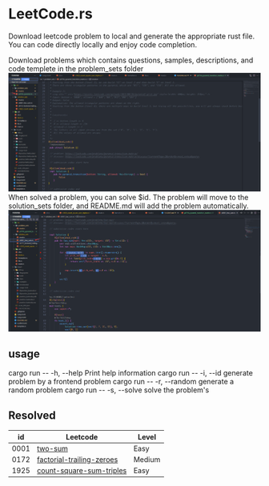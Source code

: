 # LeetCode.rs
Download leetcode problem to local and generate the appropriate rust file. You can code directly locally and enjoy code completion.

Download problems which contains questions, samples, descriptions, and code templete in the problem_sets folder
<img src="./img/problem.png">
When solved a problem, you can solve $id. The problem will move to the solution_sets folder, and README.md will add the problem automatically.
<img src="./img/solved.png">

## usage
cargo run -- -h, --help Print help information
cargo run -- -i, --id <id>       generate problem by a frontend problem <id>
cargo run -- -r, --random        generate a random problem
cargo run -- -s, --solve <id>    solve the problem's <id>

## Resolved
<table id="leetcode" class="table-auto">
  <thead>
    <tr>
      <th>id</th>
      <th>Leetcode</th>
      <th>Level</th>
    </tr>
  </thead>
  <tbody>
   <tr>
        <td>0001</td>
        <td><a href="./src/solution_sets/s0001_two_sum.rs"> two-sum</a></td>
        <td>Easy</td>
    </tr>
   <tr>
        <td>0172</td>
        <td><a href="./src/solution_sets/s0172_factorial_trailing_zeroes.rs"> factorial-trailing-zeroes</a></td>
        <td>Medium</td>
    </tr>
   <tr>
        <td>1925</td>
        <td><a href="./src/solution_sets/s1925_count_square_sum_triples.rs"> count-square-sum-triples</a></td>
        <td>Easy</td>
    </tr>
